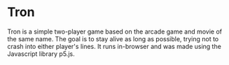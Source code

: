 # Tron

Tron is a simple two-player game based on the arcade game and movie of the same name. The goal is to stay alive as long as possible, trying not to crash into either player's lines. It runs in-browser and was made using the Javascript library p5.js.